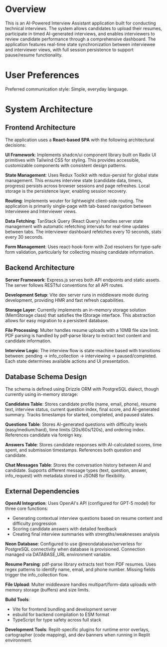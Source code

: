 # Overview

This is an AI-Powered Interview Assistant application built for conducting technical interviews. The system allows candidates to upload their resumes, participate in timed AI-generated interviews, and enables interviewers to review candidate performance through a comprehensive dashboard. The application features real-time state synchronization between interviewee and interviewer views, with full session persistence to support pause/resume functionality.

# User Preferences

Preferred communication style: Simple, everyday language.

# System Architecture

## Frontend Architecture

The application uses a **React-based SPA** with the following architectural decisions:

**UI Framework**: Implements shadcn/ui component library built on Radix UI primitives with Tailwind CSS for styling. This provides accessible, customizable components with consistent design patterns.

**State Management**: Uses Redux Toolkit with redux-persist for global state management. This ensures interview state (candidate data, timers, progress) persists across browser sessions and page refreshes. Local storage is the persistence layer, enabling session recovery.

**Routing**: Implements wouter for lightweight client-side routing. The application is primarily single-page with tab-based navigation between Interviewee and Interviewer views.

**Data Fetching**: TanStack Query (React Query) handles server state management with automatic refetching intervals for real-time updates between tabs. The interviewer dashboard refetches every 10 seconds, stats every 30 seconds.

**Form Management**: Uses react-hook-form with Zod resolvers for type-safe form validation, particularly for collecting missing candidate information.

## Backend Architecture

**Server Framework**: Express.js serves both API endpoints and static assets. The server follows RESTful conventions for all API routes.

**Development Setup**: Vite dev server runs in middleware mode during development, providing HMR and fast refresh capabilities.

**Storage Layer**: Currently implements an in-memory storage solution (MemStorage class) that satisfies the IStorage interface. This abstraction allows for easy migration to a persistent database.

**File Processing**: Multer handles resume uploads with a 10MB file size limit. PDF parsing is handled by pdf-parse library to extract text content and candidate information.

**Interview Logic**: The interview flow is state-machine based with transitions between: pending → info_collection → interviewing → paused/completed. Each state determines available actions and UI presentation.

## Database Schema Design

The schema is defined using Drizzle ORM with PostgreSQL dialect, though currently using in-memory storage:

**Candidates Table**: Stores candidate profile (name, email, phone), resume text, interview status, current question index, final score, and AI-generated summary. Tracks timestamps for started, completed, and paused states.

**Questions Table**: Stores AI-generated questions with difficulty levels (easy/medium/hard), time limits (20s/60s/120s), and ordering index. References candidate via foreign key.

**Answers Table**: Stores candidate responses with AI-calculated scores, time spent, and submission timestamps. References both question and candidate.

**Chat Messages Table**: Stores the conversation history between AI and candidate. Supports different message types (text, question, answer, info_request) with metadata stored in JSONB for flexibility.

## External Dependencies

**OpenAI Integration**: Uses OpenAI's API (configured for GPT-5 model) for three core functions:
- Generating contextual interview questions based on resume content and difficulty progression
- Scoring candidate answers with detailed feedback
- Creating final interview summaries with strengths/weaknesses analysis

**Neon Database**: Configured to use @neondatabase/serverless for PostgreSQL connectivity when database is provisioned. Connection managed via DATABASE_URL environment variable.

**Resume Parsing**: pdf-parse library extracts text from PDF resumes. Uses regex patterns to identify name, email, and phone number. Missing fields trigger the info_collection flow.

**File Upload**: Multer middleware handles multipart/form-data uploads with memory storage (buffers) and size limits.

**Build Tools**: 
- Vite for frontend bundling and development server
- esbuild for backend compilation to ESM format
- TypeScript for type safety across full stack

**Development Tools**: Replit-specific plugins for runtime error overlays, cartographer (code mapping), and dev banners when running in Replit environment.